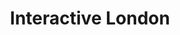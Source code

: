 ---
layout: map
title: Interactive London
assets-path: /assets/london/
stylesheet:
  - map.css
center-lat: 51.50
center-lng: -0.113358
---